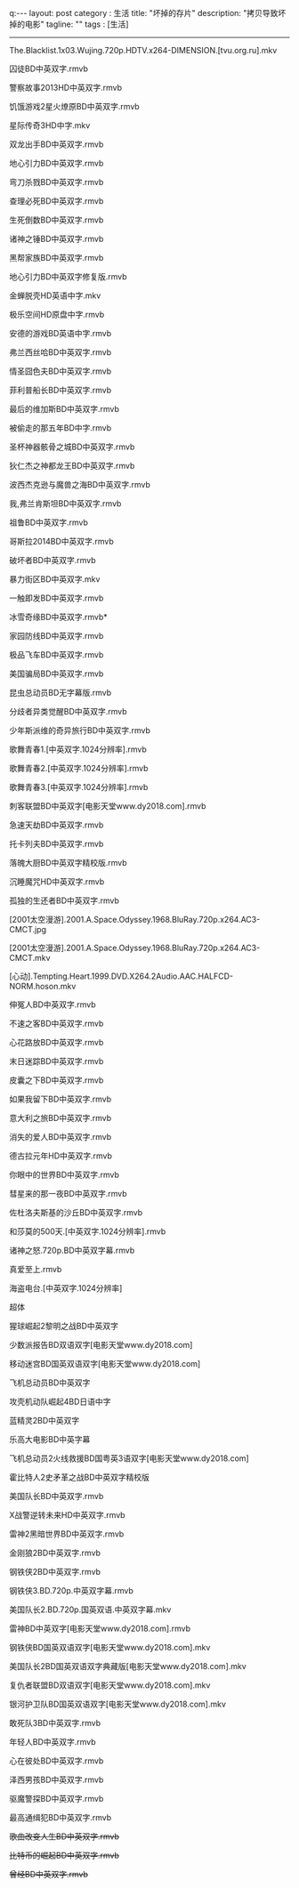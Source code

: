 q:---
layout: post
category : 生活
title: "坏掉的存片"
description: "拷贝导致坏掉的电影"
tagline: ""
tags : [生活]

---

The.Blacklist.1x03.Wujing.720p.HDTV.x264-DIMENSION.[tvu.org.ru].mkv

囚徒BD中英双字.rmvb

警察故事2013HD中英双字.rmvb

饥饿游戏2星火燎原BD中英双字.rmvb

星际传奇3HD中字.mkv

双龙出手BD中英双字.rmvb

地心引力BD中英双字.rmvb

弯刀杀戮BD中英双字.rmvb

查理必死BD中英双字.rmvb

生死倒数BD中英双字.rmvb

诸神之锤BD中英双字.rmvb

黑帮家族BD中英双字.rmvb

地心引力BD中英双字修复版.rmvb

金蝉脱壳HD英语中字.mkv

极乐空间HD原盘中字.rmvb

安德的游戏BD英语中字.rmvb

弗兰西丝哈BD中英双字.rmvb

情圣囧色夫BD中英双字.rmvb

菲利普船长BD中英双字.rmvb

最后的维加斯BD中英双字.rmvb

被偷走的那五年BD中字.rmvb

圣杯神器骸骨之城BD中英双字.rmvb

狄仁杰之神都龙王BD中英双字.rmvb

波西杰克逊与魔兽之海BD中英双字.rmvb

我,弗兰肯斯坦BD中英双字.rmvb

祖鲁BD中英双字.rmvb

哥斯拉2014BD中英双字.rmvb

破坏者BD中英双字.rmvb

暴力街区BD中英双字.mkv

一触即发BD中英双字.rmvb

冰雪奇缘BD中英双字.rmvb*

家园防线BD中英双字.rmvb

极品飞车BD中英双字.rmvb

美国骗局BD中英双字.rmvb

昆虫总动员BD无字幕版.rmvb

分歧者异类觉醒BD中英双字.rmvb

少年斯派维的奇异旅行BD中英双字.rmvb

歌舞青春1.[中英双字.1024分辨率].rmvb

歌舞青春2.[中英双字.1024分辨率].rmvb

歌舞青春3.[中英双字.1024分辨率].rmvb

刺客联盟BD中英双字[电影天堂www.dy2018.com].rmvb

急速天劫BD中英双字.rmvb

托卡列夫BD中英双字.rmvb

落魄大厨BD中英双字精校版.rmvb

沉睡魔咒HD中英双字.rmvb

孤独的生还者BD中英双字.rmvb

[2001太空漫游].2001.A.Space.Odyssey.1968.BluRay.720p.x264.AC3-CMCT.jpg

[2001太空漫游].2001.A.Space.Odyssey.1968.BluRay.720p.x264.AC3-CMCT.mkv

[心动].Tempting.Heart.1999.DVD.X264.2Audio.AAC.HALFCD-NORM.hoson.mkv

伸冤人BD中英双字.rmvb

不速之客BD中英双字.rmvb

心花路放BD中英双字.rmvb

末日迷踪BD中英双字.rmvb

皮囊之下BD中英双字.rmvb

如果我留下BD中英双字.rmvb

意大利之旅BD中英双字.rmvb

消失的爱人BD中英双字.rmvb

德古拉元年HD中英双字.rmvb

你眼中的世界BD中英双字.rmvb

彗星来的那一夜BD中英双字.rmvb

佐杜洛夫斯基的沙丘BD中英双字.rmvb

和莎莫的500天.[中英双字.1024分辨率].rmvb

诸神之怒.720p.BD中英双字幕.rmvb

真爱至上.rmvb

海盗电台.[中英双字.1024分辨率]

超体

猩球崛起2黎明之战BD中英双字

少数派报告BD双语双字[电影天堂www.dy2018.com]

移动迷宫BD国英双语双字[电影天堂www.dy2018.com]

飞机总动员BD中英双字

攻壳机动队崛起4BD日语中字

蓝精灵2BD中英双字

乐高大电影BD中英字幕

飞机总动员2火线救援BD国粤英3语双字[电影天堂www.dy2018.com]

霍比特人2史矛革之战BD中英双字精校版

美国队长BD中英双字.rmvb

X战警逆转未来HD中英双字.rmvb

雷神2黑暗世界BD中英双字.rmvb

金刚狼2BD中英双字.rmvb

钢铁侠2BD中英双字.rmvb

钢铁侠3.BD.720p.中英双字幕.rmvb

美国队长2.BD.720p.国英双语.中英双字幕.mkv

雷神BD中英双字[电影天堂www.dy2018.com].rmvb

钢铁侠BD国英双语双字[电影天堂www.dy2018.com].mkv

美国队长2BD国英双语双字典藏版[电影天堂www.dy2018.com].mkv

复仇者联盟BD双语双字[电影天堂www.dy2018.com].mkv

银河护卫队BD国英双语双字[电影天堂www.dy2018.com].mkv

敢死队3BD中英双字.rmvb

年轻人BD中英双字.rmvb

心在彼处BD中英双字.rmvb

泽西男孩BD中英双字.rmvb

驱魔警探BD中英双字.rmvb

最高通缉犯BD中英双字.rmvb

~~歌曲改变人生BD中英双字.rmvb~~

~~比特币的崛起BD中英双字.rmvb~~

~~曾经BD中英双字.rmvb~~


